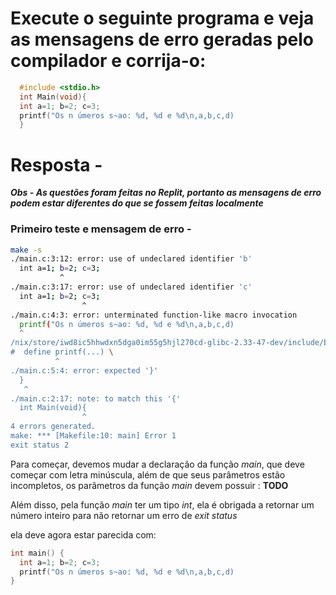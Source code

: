 # Execute o seguinte programa e veja as mensagens de erro geradas pelo compilador e corrija-o:

```c
  #include <stdio.h>
  int Main(void){
  int a=1; b=2; c=3;
  printf("Os n ́umeros s~ao: %d, %d e %d\n,a,b,c,d)
  }
```

# Resposta -

***Obs - As questões foram feitas no Replit, portanto as mensagens de erro podem estar diferentes do que se fossem feitas localmente***

### Primeiro teste e mensagem de erro -
```bash
make -s
./main.c:3:12: error: use of undeclared identifier 'b'
  int a=1; b=2; c=3;
           ^
./main.c:3:17: error: use of undeclared identifier 'c'
  int a=1; b=2; c=3;
                ^
./main.c:4:3: error: unterminated function-like macro invocation
  printf("Os n ́umeros s~ao: %d, %d e %d\n,a,b,c,d)
  ^
/nix/store/iwd8ic5hhwdxn5dga0im55g5hjl270cd-glibc-2.33-47-dev/include/bits/stdio2.h:115:11: note: macro 'printf' defined here
#  define printf(...) \
          ^
./main.c:5:4: error: expected '}'
  }
   ^
./main.c:2:17: note: to match this '{'
  int Main(void){
                ^
4 errors generated.
make: *** [Makefile:10: main] Error 1
exit status 2
```

Para começar, devemos mudar a declaração da função *main*, que deve começar com letra minúscula, além de que seus parâmetros estão incompletos, os parâmetros da função *main* devem possuir : **TODO**

Além disso, pela função *main* ter um tipo *int*, ela é obrigada a retornar um número inteiro para não retornar um erro de *exit status*

ela deve agora estar parecida com:
```c
int main() {
  int a=1; b=2; c=3;
  printf("Os n ́umeros s~ao: %d, %d e %d\n,a,b,c,d)
}
```